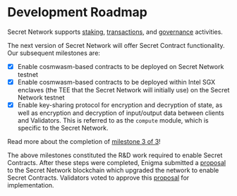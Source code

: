 # Development Roadmap

Secret Network supports [staking](../node-guides/secret-nodes.md), [transactions](transactions.md), and [governance](governance.md) activities.

The next version of Secret Network will offer Secret Contract functionality. Our subsequent milestones are:

- [x] Enable cosmwasm-based contracts to be deployed on Secret Network testnet
- [x] Enable cosmwasm-based contracts to be deployed within Intel SGX enclaves (the TEE that the Secret Network will initially use) on the Secret Network testnet
- [x] Enable key-sharing protocol for encryption and decryption of state, as well as encryption and decryption of input/output data between clients and Validators. This is referred to as the `compute` module, which is specific to the Secret Network.

Read more about the completion of [milestone 3 of 3](https://blog.scrt.network/secret-contracts-update-milestone-3-of-3-is-complete)!

The above milestones constituted the R&D work required to enable Secret Contracts. After these steps were completed, Enigma submitted a [proposal](https://puzzle.report/secret/chains/secret-2/governance/proposals/21) to the Secret Network blockchain which upgraded the network to enable Secret Contracts. Validators voted to approve this [proposal](https://puzzle.report/secret/chains/secret-2/governance/proposals/21) for implementation.
